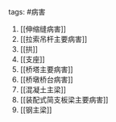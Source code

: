 tags: #病害 

1. [[伸缩缝病害]]
1. [[拉索吊杆主要病害]]
1. [[拱]]
1. [[支座]]
1. [[桥塔主要病害]]
1. [[桥墩桥台病害]]
1. [[混凝土主梁]]
1. [[装配式简支板梁主要病害]]
1. [[钢主梁]]